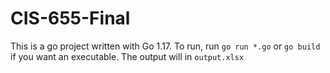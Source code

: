 # CIS-655-Final

This is a go project written with Go 1.17. To run, run `go run *.go` or
`go build` if you want an executable. The output will in `output.xlsx`